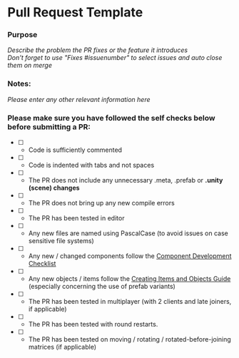 # Pull Request Template

### Purpose
_Describe the problem the PR fixes or the feature it introduces_<br>
_Don't forget to use "Fixes #issuenumber" to select issues and auto close them on merge_

### Notes:
_Please enter any other relevant information here_

### Please make sure you have followed the self checks below before submitting a PR:

- [ ] - Code is sufficiently commented
- [ ] - Code is indented with tabs and not spaces
- [ ] - The PR does not include any unnecessary .meta, .prefab or <b>.unity (scene) changes</b>
- [ ] - The PR does not bring up any new compile errors
- [ ] - The PR has been tested in editor
- [ ] - Any new files are named using PascalCase (to avoid issues on case sensitive file systems)
- [ ] - Any new / changed components follow the [Component Development Checklist](https://github.com/unitystation/unitystation/wiki/Component-Development-Checklist)
- [ ] - Any new objects / items follow the [Creating Items and Objects Guide](https://github.com/unitystation/unitystation/wiki/Creating-Items-and-Objects%3A-Now-With-Prefab-Variants) (especially concerning the use of prefab variants)
- [ ] - The PR has been tested in multiplayer (with 2 clients and late joiners, if applicable)
- [ ] - The PR has been tested with round restarts.
- [ ] - The PR has been tested on moving / rotating / rotated-before-joining matrices (if applicable)
